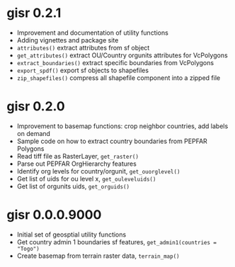 # gisr 0.2.1

* Improvement and documentation of utility functions
* Adding vignettes and package site
* `attributes()` extract attributes from sf object
* `get_attributes()` extract OU/Country orgunits attributes for VcPolygons
* `extract_boundaries()` extract specific boundaries from VcPolygons
* `export_spdf()` export sf objects to shapefiles
* `zip_shapefiles()` compress all shapefile component into a zipped file


# gisr 0.2.0

* Improvement to basemap functions: crop neighbor countries, add labels on demand
* Sample code on how to extract country boundaries from PEPFAR Polygons
* Read tiff file as RasterLayer, `get_raster()`
* Parse out PEPFAR OrgHierarchy features
* Identify org levels for country/orgunit, `get_ouorglevel()`
* Get list of uids for ou level x, `get_ouleveluids()`
* Get list of orgunits uids, `get_orguids()`


# gisr 0.0.0.9000

* Initial set of geosptial utility functions
* Get country admin 1 boundaries sf features, `get_admin1(countries = "Togo")`
* Create basemap from terrain raster data, `terrain_map()`

